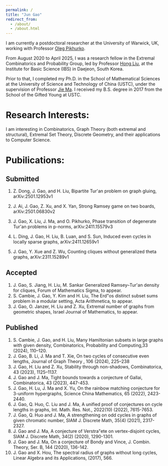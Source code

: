 ```yaml
---
permalink: /
title: "Jun Gao"
redirect_from: 
  - /about/
  - /about.html
---
```


I am currently a postdoctoral researcher at the University of Warwick, UK, working with Professor [Oleg Pikhurko](https://pikhurko.github.io/).

From August 2020 to April 2025, I was a research fellow in the Extremal Combinatorics and Probability Group, led by Professor [Hong Liu](https://www.ibs.re.kr/ecopro/hongliu/), at the Institute for Basic Science (IBS) in Daejeon, South Korea.

Prior to that, I completed my Ph.D. in the School of Mathematical Sciences at the University of Science and Technology of China (USTC), under the supervision of Professor [Jie Ma](http://staff.ustc.edu.cn/~jiema/). I received my B.S. degree in 2017 from the School of the Gifted Young at USTC.

# Research Interests:

I am interesting in Combinatorics, Graph Theory (both extremal and structural), Extremal Set Theory, Discrete Geometry, and their applications to Computer Science.

# Pubilications:

## Submitted

1. Z. Dong, J. Gao, and H. Liu, Bipartite Tur\'an problem on graph gluing, arXiv:2501.12953v1

2. J. Ai, J. Gao, Z. Xu, and X. Yan, Strong Ramsey game on two boards, arXiv:2501.06830v2

3. J. Gao, X. Liu, J. Ma, and O. Pikhurko, Phase transition of degenerate Tur\'an problems in p-norms, arXiv:2411.15579v3

4. L. Ding, J. Gao, H. Liu, B. Luan, and S. Sun, Induced even cycles in locally sparse graphs, arXiv:2411.12659v1

5. J. Gao, Y. Xue and Z. Wu, Counting cliques without generalized theta graphs, arXiv:2311.15289v1

## Accepted
1. J. Gao, S. Jiang, H. Liu, M. Sankar Generalized Ramsey–Tur\'an density for cliques, Forum of Mathematics Sigma, to appear.
2. S. Cambie, J. Gao, Y. Kim and H. Liu, The Erd\"os distinct subset sums problem in a modular setting, Acta Arithmetica, to appear.
3. J. Gao, O. Janzer, H. Liu and Z. Xu, Extremal number of graphs from geometric shapes, Israel Journal of Mathematics, to appear.

## Published
1. S. Cambie, J. Gao, and H. Liu, Many Hamiltonian subsets in large graphs with given density, Combinatorics, Probability and Computing,33 (2024), 110–120.
2. J. Gao, B. Li, J. Ma and T. Xie, On two cycles of consecutive even lengths, Journal of Graph Theory , 106 (2024), 225–238
3. J. Gao, H. Liu and Z. Xu, Stability through non-shadows, Combinatorica, 43 (2023), 1125–1137.
4. J. Gao and J. Ma, Tight bounds towards a conjecture of Gallai, Combinatorica, 43 (2023), 447-453.
5. J. Gao, H. Lu, J. Ma and X. Yu, On the rainbow matching conjecture for 3-uniform hypergraphs, Science China Mathematics, 65 (2022), 2423-2440.
6. J. Gao, Q. Huo, C. Liu and J. Ma, A unified proof of conjectures on cycle lengths in graphs, Int. Math. Res. Not., 2022(10) (2022), 7615-7653.
7. J. Gao, Q. Huo and J. Ma, A strengthening on odd cycles in graphs of given chromatic number, SIAM J. Discrete Math, 35(4) (2021), 2317-2327.
8. J. Gao and J. Ma, A conjecture of Verstra\"ete on vertex-disjoint cycles, SIAM J. Discrete Math, 34(2) (2020), 1290-1301.
9. J. Gao and J. Ma, On a conjecture of Bondy and Vince, J. Combin. Theory, Ser. B, 144 (2020), 136-142.
10. J. Gao and X. Hou, The spectral radius of graphs without long cycles, Linear Algebra and its Applications, (2017), 566.
